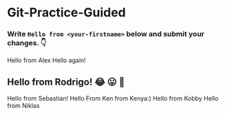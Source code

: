 # Git-Practice-Guided

### Write `Hello from <your-firstname>` below and submit your changes. 👇

Hello from Alex
Hello again!
## Hello from Rodrigo! :joy: :stuck_out_tongue: :muscle:
Hello from Sebastian!
Hello From Ken from Kenya:)
Hello from Kobby
Hello from Niklas
